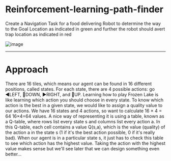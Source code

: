 # Reinforcement-learning-path-finder
Create a Navigation Task for a food delivering Robot to determine the way to the Goal Location as indicated in green and further the robot should avert trap location as indicated in red

![image](https://user-images.githubusercontent.com/83969166/224532335-5be5425a-9041-4b25-86df-7a618d60749f.png)
<hr style="overflow:visible">

# Approach
<p> There are 16 tiles, which means our agent can be found in 16 different positions, called states. For each state, there are 4 possible actions: go ◀️LEFT, 🔽DOWN, ▶️RIGHT, and 🔼UP. Learning how to play Frozen Lake is like learning which action you should choose in every state. To know which action is the best in a given state, we would like to assign a quality value to our actions. We have 16 states and 4 actions, so want to calculate 16 × 4 = 64 16×4=64 values. A nice way of representing it is using a table, known as a Q-table, where rows list every state s and columns list every action  a. In this Q-table, each cell contains a value  Q(s,a), which is the value (quality) of the action  a in the state  s (1 if it's the best action possible, 0 if it's really bad). When our agent is in a particular state  s, it just has to check this table to see which action has the highest value. Taking the action with the highest value makes sense but we'll see later that we can design something even better...</p>
